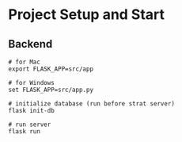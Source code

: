 # Project Setup and Start
## Backend
```
# for Mac
export FLASK_APP=src/app

# for Windows
set FLASK_APP=src/app.py

# initialize database (run before strat server)
flask init-db

# run server
flask run
```